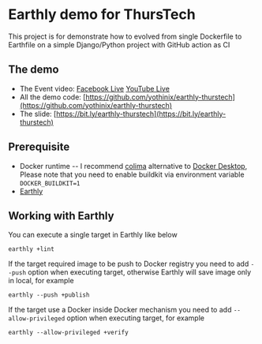 # Earthly demo for ThursTech
This project is for demonstrate how to evolved from single Dockerfile to Earthfile on a simple Django/Python project with GitHub action as CI

## The demo
* The Event video: [Facebook Live](https://www.facebook.com/863132217039382/photos/a.946691332016803/1128336260518975) [YouTube Live](https://www.youtube.com/watch?v=-Sa7RH0146A)
* All the demo code: [https://github.com/yothinix/earthly-thurstech](https://github.com/yothinix/earthly-thurstech)
* The slide: [https://bit.ly/earthly-thurstech](https://bit.ly/earthly-thurstech)

## Prerequisite
  * Docker runtime -- I recommend [colima](https://github.com/abiosoft/colima) alternative to [Docker Desktop](https://docs.docker.com/desktop/install/mac-install/), Please note that you need to enable buildkit via environment variable `DOCKER_BUILDKIT=1` 
  * [Earthly](https://earthly.dev)

## Working with Earthly
You can execute a single target in Earthly like below
```
earthly +lint
```
If the target required image to be push to Docker registry you need to add `--push` option when executing target, otherwise Earthly will save image only in local, for example
```
earthly --push +publish
```
If the target use a Docker inside Docker mechanism you need to add `--allow-privileged` option when executing target, for example
```
earthly --allow-privileged +verify
```
